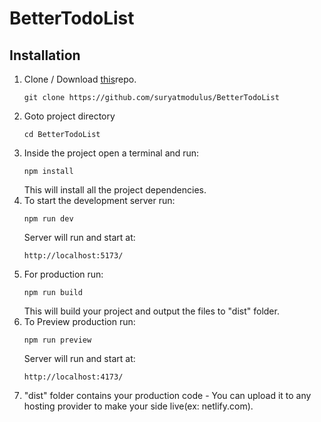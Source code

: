 # BetterTodoList

## Installation

1. Clone / Download [this](https://github.com/suryatmodulus/BetterTodoList)repo.
   ```
   git clone https://github.com/suryatmodulus/BetterTodoList
   ```
2. Goto project directory
   ```
   cd BetterTodoList
   ```
3. Inside the project open a terminal and run:
   ```
   npm install
   ```
   This will install all the project dependencies.
4. To start the development server run:
   ```
   npm run dev
   ```
   Server will run and start at:
   ```
   http://localhost:5173/
   ```
5. For production run:
   ```
   npm run build
   ```
   This will build your project and output the files to "dist" folder.
6. To Preview production run:
   ```
   npm run preview
   ```
   Server will run and start at:
   ```
   http://localhost:4173/
   ```
7. "dist" folder contains your production code - You can upload it to any hosting provider to make your side live(ex: netlify.com).

